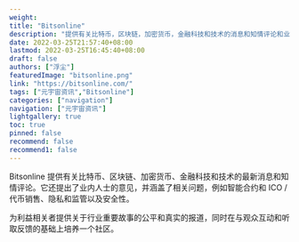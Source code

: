 ```yaml
---
weight: 
title: "Bitsonline"
description: "提供有关比特币，区块链，加密货币，金融科技和技术的消息和知情评论和业内人士的意见"
date: 2022-03-25T21:57:40+08:00
lastmod: 2022-03-25T16:45:40+08:00
draft: false
authors: ["浮尘"]
featuredImage: "bitsonline.png"
link: "https://bitsonline.com/"
tags: ["元宇宙资讯","Bitsonline"]
categories: ["navigation"]
navigation: ["元宇宙资讯"]
lightgallery: true
toc: true
pinned: false
recommend: false
recommend1: false
---
```

Bitsonline 提供有关比特币、区块链、加密货币、金融科技和技术的最新消息和知情评论。它还提出了业内人士的意见，并涵盖了相关问题，例如智能合约和 ICO / 代币销售、隐私和监管以及安全性。

为利益相关者提供关于行业重要故事的公平和真实的报道，同时在与观众互动和听取反馈的基础上培养一个社区。